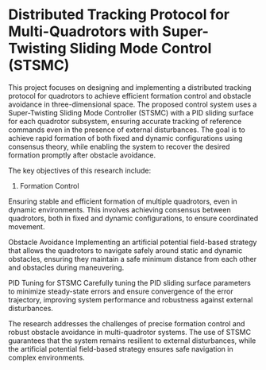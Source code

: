 # Distributed Tracking Protocol for Multi-Quadrotors with Super-Twisting Sliding Mode Control (STSMC)
This project focuses on designing and implementing a distributed tracking protocol for quadrotors to achieve efficient formation control and obstacle avoidance in three-dimensional space. The proposed control system uses a Super-Twisting Sliding Mode Controller (STSMC) with a PID sliding surface for each quadrotor subsystem, ensuring accurate tracking of reference commands even in the presence of external disturbances. The goal is to achieve rapid formation of both fixed and dynamic configurations using consensus theory, while enabling the system to recover the desired formation promptly after obstacle avoidance.

The key objectives of this research include:

1. Formation Control

Ensuring stable and efficient formation of multiple quadrotors, even in dynamic environments. This involves achieving consensus between quadrotors, both in fixed and dynamic configurations, to ensure coordinated movement.

Obstacle Avoidance
Implementing an artificial potential field-based strategy that allows the quadrotors to navigate safely around static and dynamic obstacles, ensuring they maintain a safe minimum distance from each other and obstacles during maneuvering.

PID Tuning for STSMC
Carefully tuning the PID sliding surface parameters to minimize steady-state errors and ensure convergence of the error trajectory, improving system performance and robustness against external disturbances.

The research addresses the challenges of precise formation control and robust obstacle avoidance in multi-quadrotor systems. The use of STSMC guarantees that the system remains resilient to external disturbances, while the artificial potential field-based strategy ensures safe navigation in complex environments.
